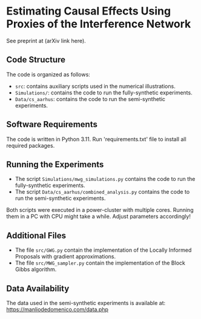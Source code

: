 # Estimating Causal Effects Using Proxies of the Interference Network

See preprint at (arXiv link here).

## Code Structure

The code is organized as follows:
- `src`: contains auxiliary scripts used in the numerical illustrations.
- `Simulations/`: contains the code to run the fully-synthetic experiments.
- `Data/cs_aarhus`: contains the code to run the semi-synthetic experiments.

## Software Requirements
The code is written in Python 3.11. Run 'requirements.txt' file to install all required packages. 

## Running the Experiments
- The script `Simulations/mwg_simulations.py` contains the code to run the fully-synthetic experiments.
- The script `Data/cs_aarhus/combined_analysis.py` contains the code to run the semi-synthetic experiments. 

Both scripts were executed in a power-cluster with multiple cores. Running them in a PC with CPU might take a while. Adjust parameters accordingly!

## Additional Files

- The file `src/GWG.py` contain the implementation of the Locally Informed Proposals with gradient approximations.
- The file `src/MWG_sampler.py` contain the implementation of the Block Gibbs algorithm.

## Data Availability
The data used in the semi-synthetic experiments is available at: https://manliodedomenico.com/data.php

